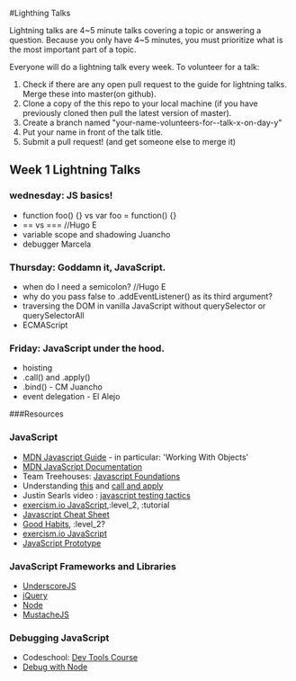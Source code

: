 #Lighthing Talks

Lightning talks are 4~5 minute talks covering a topic or answering a question.
Because you only have 4~5 minutes, you must prioritize what is the most important
part of a topic.

Everyone will do a lightning talk every week. To volunteer for a talk:

1. Check if there are any open pull request to the guide for lightning talks.
Merge these into master(on github).
2. Clone a copy of the this repo to your local machine (if you have previously
cloned then pull the latest version of master).
3. Create a branch named "your-name-volunteers-for--talk-x-on-day-y"
4. Put your name in front of the talk title.
5. Submit a pull request!  (and get someone else to merge it)


## Week 1 Lightning Talks

### wednesday: JS basics!

-  function foo() {} vs var foo = function() {}
- == vs === //Hugo E
- variable scope and shadowing Juancho
- debugger Marcela

### Thursday: Goddamn it, JavaScript.

- when do I need a semicolon? //Hugo E
- why do you pass false to .addEventListener() as its third argument?
- traversing the DOM in vanilla JavaScript without querySelector or querySelectorAll 
- ECMAScript

### Friday: JavaScript under the hood.

- hoisting
- .call() and .apply()
- .bind() - CM Juancho
- event delegation - El Alejo

###Resources

### JavaScript

- [MDN Javascript Guide](https://developer.mozilla.org/en-US/docs/Web/JavaScript/Guide) - in particular: 'Working With Objects'
- [MDN JavaScript Documentation](https://developer.mozilla.org/en-US/docs/Web/JavaScript/Reference)
- Team Treehouses: [Javascript Foundations](http://teamtreehouse.com/library/websites/javascript-foundations)
- Understanding [this](http://trephine.org/t/index.php?title=Understanding_JavaScript%27s_this_keyword) and [call and apply](http://trephine.org/t/index.php?title=JavaScript_call_and_apply)
- Justin Searls video : [javascript testing tactics](https://speakerdeck.com/searls/javascript-testing-tactics)
- [exercism.io JavaScript](exercism.io/setup/javascript),:level_2, :tutorial
- [Javascript Cheat Sheet](http://wps.aw.com/wps/media/objects/2234/2287950/javascript_refererence.pdf)
- [Good Habits](http://enterprisejquery.com/2010/10/how-good-c-habits-can-encourage-bad-javascript-habits-part-1/), :level_2?
- [exercism.io JavaScript](exercism.io/setup/javascript)
- [JavaScript Prototype](http://sporto.github.io/blog/2013/02/22/a-plain-english-guide-to-javascript-prototypes/)

### JavaScript Frameworks and Libraries

- [UnderscoreJS](http://underscorejs.org/)
- [jQuery](http://jquery.com/)
- [Node](http://nodejs.org)
- [MustacheJS](https://github.com/defunkt/mustache)

### Debugging JavaScript

- Codeschool: [Dev Tools Course](https://www.codeschool.com/courses/discover-devtools)
- [Debug with Node](http://nodejs.org/api/debugger.html)



